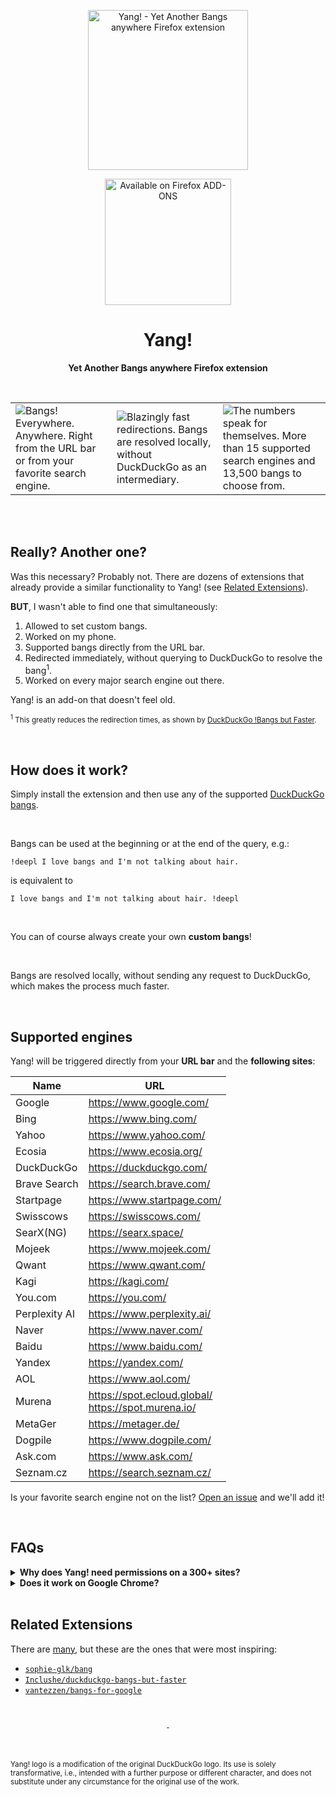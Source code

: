 <p align="center"><a href="https://addons.mozilla.org/addon/yang-addon/"><img width="256" src="https://user-images.githubusercontent.com/22967053/218319779-f000b2b7-d083-4d19-89dc-ef1d60e2c8c2.png" alt="Yang! - Yet Another Bangs anywhere Firefox extension"></a></p>

<p align="center"><a href="https://addons.mozilla.org/addon/yang-addon/"><img width="202" src="https://user-images.githubusercontent.com/22967053/218262747-3ef4af48-86c6-4e10-9e07-6b64b4910031.png" alt="Available on Firefox ADD-ONS"></a></p>

<h1 align="center">Yang!</h1>
<p align="center"><b>Yet Another Bangs anywhere Firefox extension</b></p>

<br>

||||
|-|-|-|
|![Bangs! Everywhere. Anywhere. Right from the URL bar or from your favorite search engine.](https://user-images.githubusercontent.com/22967053/218325173-06ec10b6-2776-41a4-ad2e-64ce5d7460ec.png)|![Blazingly fast redirections. Bangs are resolved locally, without DuckDuckGo as an intermediary.](https://user-images.githubusercontent.com/22967053/218325183-efb34a25-1018-472e-ac34-522af9309dd2.png)|![The numbers speak for themselves. More than 15 supported search engines and 13,500 bangs to choose from.](https://user-images.githubusercontent.com/22967053/218325186-2c5f8db0-e3bf-4727-9035-88343dc43c4b.png)|

<br><br>

## Really? Another one?

Was this necessary? Probably not. There are dozens of extensions that already
provide a similar functionality to Yang! (see [Related
Extensions](#related-extensions)).

**BUT**, I wasn't able to find one that simultaneously:

1. Allowed to set custom bangs.
2. Worked on my phone.
3. Supported bangs directly from the URL bar.
4. Redirected immediately, without querying to DuckDuckGo to resolve the
   bang<sup>1</sup>.
5. Worked on every major search engine out there.

Yang! is an add-on that doesn't feel old.

<sub><sup>1</sup> This greatly reduces the redirection times, as shown by
[DuckDuckGo !Bangs but Faster](https://bangs-but-faster.inclushe.com/).</small></sub>

<br>

## How does it work?

Simply install the extension and then use any of the supported [DuckDuckGo
bangs](https://duckduckgo.com/bangs).

<br>

Bangs can be used at the beginning or at the end of the query, e.g.:

```console
!deepl I love bangs and I'm not talking about hair.
```

is equivalent to

```console
I love bangs and I'm not talking about hair. !deepl
```

<br>

You can of course always create your own **custom bangs**!

<br>

Bangs are resolved locally, without sending any request to DuckDuckGo, which
makes the process much faster.

<br>

## Supported engines

Yang! will be triggered directly from your **URL bar** and the **following
sites**:

| Name | URL |
|-|-|
| Google | https://www.google.com/
| Bing | https://www.bing.com/
| Yahoo | https://www.yahoo.com/
| Ecosia | https://www.ecosia.org/
| DuckDuckGo | https://duckduckgo.com/
| Brave Search | https://search.brave.com/
| Startpage | https://www.startpage.com/
| Swisscows | https://swisscows.com/
| SearX(NG) | https://searx.space/
| Mojeek | https://www.mojeek.com/
| Qwant | https://www.qwant.com/
| Kagi | https://kagi.com/
| You.com | https://you.com/
| Perplexity AI | https://www.perplexity.ai/
| Naver | https://www.naver.com/
| Baidu | https://www.baidu.com/
| Yandex | https://yandex.com/
| AOL | https://www.aol.com/
| Murena | https://spot.ecloud.global/ <br> https://spot.murena.io/
| MetaGer | https://metager.de/
| Dogpile | https://www.dogpile.com/
| Ask.com | https://www.ask.com/
| Seznam.cz | https://search.seznam.cz/

Is your favorite search engine not on the list?
[Open an issue](https://github.com/dmlls/yang/issues/new/choose) and we'll add
it!

<br>

## FAQs

<details>
  <summary><b>Why does Yang! need permissions on a 300+ sites?</b></summary>
  <p>Instead of requesting data access on <i>all</i> sites, we granularly
  specify the search-engine sites that Yang! supports (which yeah, they're quite
  a few). You can find which sites we request permissions for in the
  <a href="https://github.com/dmlls/yang/blob/main/manifest.json">
  <code>manifest.json</code></a>.</p>
</details>

<details>
  <summary><b>Does it work on Google Chrome?</b></summary>
  <p>No clue, I don't have that package installed on my system. I will not
  give support to it myself, but PRs are welcome.</p>
</details>

<br>

## Related Extensions

There are [many](https://addons.mozilla.org/en-US/firefox/search/?q=bangs), but
these are the ones that were most inspiring:

- [`sophie-glk/bang`](https://github.com/sophie-glk/bang)
- [`Inclushe/duckduckgo-bangs-but-faster`](https://gitlab.com/Inclushe/duckduckgo-bangs-but-faster)
- [`vantezzen/bangs-for-google`](https://github.com/vantezzen/bangs-for-google)

<br>
<p align="center"><sub>-</sub></p>
<br>

<sub>Yang! logo is a modification of the original DuckDuckGo logo. Its use is
solely transformative, i.e., intended with a further purpose or different
character, and does not substitute under any circumstance for the original
use of the work.</sub>
